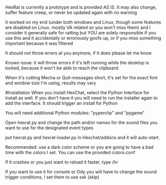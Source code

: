 HexRat is currently a prototype and is provided AS IS. It may also change, suffer feature creep, or never be updated again with no warning

It worked on my end (under both windows and Linux, though some features are disabled on Linux. mostly VA related so you won't miss them) and I consider it generally safe for ratting but YOU are solely responsible if you use this and it accidentally or erronously goofs up, or if you miss something important because it was filtered

It should not throw errors at you anymore, if it does please let me know

Known issue: it will throw errors if it's left running while the desktop is locked, because it won't be able to reach the clipboard

When it's cutting Mecha or Quit-messages short, it's set for the exact font and window size I'm using, results may vary

#Installation
When you install HexChat, select the Python Interface for install as well. If you don't have it you will need to run the installer again to add the interface. It should trigger an install for Python

You will need additional Python modules: "pyperclip" and "pygame"

Open hexrat.py and change the path and/or names for the sound files you want to use for the designated event types

put hexrat.py and hexrat-loader.py in Hexchat/addons and it will auto-start.

Recommended: use a dark color scheme or you are going to have a bad time with the colors I set. You can use the provided colors.conf

If it crashes or you just want to reload it faster, type /hr

If you want to use it for console or Ody you will have to change the sound trigger conditions, I set them to use ssk (skip)
